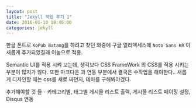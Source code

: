 ```yaml
---
layout: post
title: "Jekyll 작업 후기 1"
date: 2016-01-10 18:46:00
categories: jekyll
---
```

한글 폰트로 `KoPub Batang`을 하려고 찾던 와중에 구글 얼리액세스에 `Noto Sans KR` 이 새롭게 추가되었길래 이놈으로 적용.

Semantic UI를 적용 시켜 보는데, 생각보다 CSS FrameWork 의 CSS를 적용 시키는 부분이 많지가 않다. 또한 마크다운 과 연동 부분에서 결국은 수작업을 해야한다.. 새롭게 디자인할 때는 css를 새로 짜던지, 테마를 구해봐야겠다.

추가해야할 것 들 - 카테고리별, 태그별 게시물 리스트 출력, 게시물 리스트 페이징 설정,
 Disqus 연동